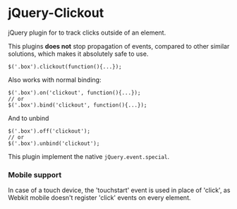 # jQuery-Clickout

jQuery plugin for to track clicks outside of an element.

This plugins **does not** stop propagation of events, compared to other similar solutions, which makes
it absolutely safe to use.

    $('.box').clickout(function(){...});
    
Also works with normal binding:

    $('.box').on('clickout', function(){...});
    // or
    $('.box').bind('clickout', function(){...});

And to unbind

    $('.box').off('clickout');
    // or
    $('.box').unbind('clickout');
    
This plugin implement the native `jQuery.event.special`. 

### Mobile support

In case of a touch device, the 'touchstart' event is used in place of 'click', as 
Webkit mobile doesn't register 'click' events on every element.